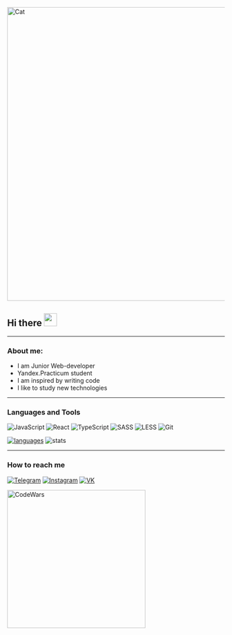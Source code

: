 <img align="center" alt="Cat" width="680px" src="https://camo.githubusercontent.com/668de76235926394e9ea4512933092f413e5956b1632e52d3b89bd52ce6249c4/68747470733a2f2f632e74656e6f722e636f6d2f4442716a65767941326f3441414141642f626f6e676f2d6361742d636f6465732e676966" />

## Hi there <img src="https://media.giphy.com/media/hvRJCLFzcasrR4ia7z/giphy.gif" width="30px"/>

---
### About me:
- I am Junior Web-developer
- Yandex.Practicum student
- I am inspired by writing code
- I like to study new technologies
---

### <b>Languages and Tools</b>

![JavaScript](https://img.shields.io/badge/-JavaScript-090909?style=for-the-badge&logo=JavaScript)
![React](https://img.shields.io/badge/-React-090909?style=for-the-badge&logo=React)
![TypeScript](https://img.shields.io/badge/-TypeScript-090909?style=for-the-badge&logo=TypeScript)
![SASS](https://img.shields.io/badge/-SASS-090909?style=for-the-badge&logo=SASS)
![LESS](https://img.shields.io/badge/-LESS-090909?style=for-the-badge&logo=LESS)
![Git](https://img.shields.io/badge/-Git-090909?style=for-the-badge&logo=Git)

[![languages](https://github-readme-stats.vercel.app/api/top-langs/?username=Akvela&bg_color=-45,1f0230,b27dd1&count_private=true&border_radius=15&border_color=2e3440&layout=compact&card_width=250&hide_border=true&theme=material-palenight)](https://github.com/Akvela/github-readme-stats)
![stats](https://github-readme-stats.vercel.app/api?username=Akvela&custom_title=GitHub%20Stats&count_private=true&show_icons=true&bg_color=-65,1f0230,b27dd1&icon_color=81A1C1&border_radius=15&border_color=2e3440&hide=stars&line_height=24&hide_border=true&theme=material-palenight)

---

### <b>How to reach me</b>

[![Telegram](https://img.shields.io/badge/-Telegram-090909?style=for-the-badge&logo=Telegram)](https://t.me/akvela)
[![Instagram](https://img.shields.io/badge/-Instagram-090909?style=for-the-badge&logo=Instagram)](https://instagram.com/akvela)
[![VK](https://img.shields.io/badge/-VK-090909?style=for-the-badge&logo=VK)](https://vk.com/akvela)

[<img align="left" alt="CodeWars" width="320px" src="https://www.codewars.com/users/Akvela/badges/large" />](https://www.codewars.com/users/Akvela)